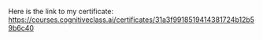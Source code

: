 Here is the link to my certificate: https://courses.cognitiveclass.ai/certificates/31a3f9918519414381724b12b59b6c40
